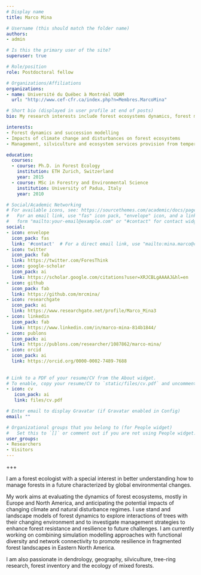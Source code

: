 ```yaml
---
# Display name
title: Marco Mina

# Username (this should match the folder name)
authors:
- admin

# Is this the primary user of the site?
superuser: true

# Role/position
role: Postdoctoral fellow

# Organizations/Affiliations
organizations:
- name: Université du Québec à Montréal UQAM
  url: "http://www.cef-cfr.ca/index.php?n=Membres.MarcoMina"

# Short bio (displayed in user profile at end of posts)
bio: My research interests include forest ecosystems dynamics, forest management and global change impacts.

interests:
- Forest dynamics and succession modelling
- Impacts of climate change and disturbances on forest ecosystems
- Management, silviculture and ecosystem services provision from temperate forests

education:
  courses:
  - course: Ph.D. in Forest Ecology
    institution: ETH Zurich, Switzerland
    year: 2015
  - course: MSc in Forestry and Environmental Science
    institution: University of Padua, Italy
    year: 2010

# Social/Academic Networking
# For available icons, see: https://sourcethemes.com/academic/docs/page-builder/#icons
#   For an email link, use "fas" icon pack, "envelope" icon, and a link in the
#   form "mailto:your-email@example.com" or "#contact" for contact widget.
social:
- icon: envelope
  icon_pack: fas
  link: '#contact'  # For a direct email link, use "mailto:mina.marco@courrier.uqam.ca".
- icon: twitter
  icon_pack: fab
  link: https://twitter.com/ForesThink
- icon: google-scholar
  icon_pack: ai
  link: https://scholar.google.com/citations?user=XRJCBLgAAAAJ&hl=en
- icon: github
  icon_pack: fab
  link: https://github.com/mrcmina/
- icon: researchgate
  icon_pack: ai
  link: https://www.researchgate.net/profile/Marco_Mina3
- icon: linkedin
  icon_pack: fab
  link: https://www.linkedin.com/in/marco-mina-814b1844/  
- icon: publons
  icon_pack: ai
  link: https://publons.com/researcher/1087862/marco-mina/
- icon: orcid
  icon_pack: ai
  link: https://orcid.org/0000-0002-7489-7688 
  
 
# Link to a PDF of your resume/CV from the About widget.
# To enable, copy your resume/CV to `static/files/cv.pdf` and uncomment the lines below.
- icon: cv
   icon_pack: ai
   link: files/cv.pdf

# Enter email to display Gravatar (if Gravatar enabled in Config)
email: ""

# Organizational groups that you belong to (for People widget)
#   Set this to `[]` or comment out if you are not using People widget.
user_groups:
- Researchers
- Visitors
---
```


+++

I am a forest ecologist with a special interest in better understanding how to manage forests in a future characterized by global environmental changes.  

My work aims at evaluating the dynamics of forest ecosystems, mostly in Europe and North America, and anticipating the potential impacts of changing climate and natural disturbance regimes. I use stand and landscape models of forest dynamics to explore interactions of trees with their changing environment and to investigate management strategies to enhance forest resistance and resilience to future challenges. I am currently working on combining simulation modelling approaches with functional diversity and network connectivity to promote resilience in fragmented forest landscapes in Eastern North America.

I am also passionate in dendrology, geography, silviculture, tree-ring research, forest inventory and the ecology of mixed forests.  
